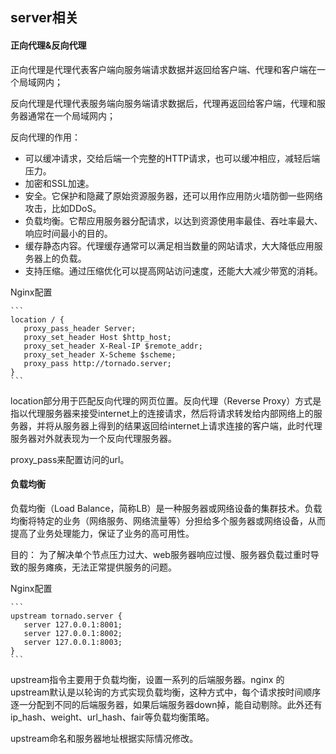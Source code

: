##	server相关

####	正向代理&反向代理

正向代理是代理代表客户端向服务端请求数据并返回给客户端、代理和客户端在一个局域网内；

反向代理是代理代表服务端向服务端请求数据后，代理再返回给客户端，代理和服务器通常在一个局域网内；

反向代理的作用：

*	可以缓冲请求，交给后端一个完整的HTTP请求，也可以缓冲相应，减轻后端压力。
*	加密和SSL加速。
*	安全。它保护和隐藏了原始资源服务器，还可以用作应用防火墙防御一些网络攻击，比如DDoS。
*	负载均衡。它帮应用服务器分配请求，以达到资源使用率最佳、吞吐率最大、响应时间最小的目的。
*	缓存静态内容。代理缓存通常可以满足相当数量的网站请求，大大降低应用服务器上的负载。
*	支持压缩。通过压缩优化可以提高网站访问速度，还能大大减少带宽的消耗。

Nginx配置

	```
	location / {
       proxy_pass_header Server;
       proxy_set_header Host $http_host;
       proxy_set_header X-Real-IP $remote_addr;
       proxy_set_header X-Scheme $scheme;
       proxy_pass http://tornado.server;
    }
	```

location部分用于匹配反向代理的网页位置。反向代理（Reverse Proxy）方式是指以代理服务器来接受internet上的连接请求，然后将请求转发给内部网络上的服务器，并将从服务器上得到的结果返回给internet上请求连接的客户端，此时代理服务器对外就表现为一个反向代理服务器。

proxy_pass来配置访问的url。

####	负载均衡

负载均衡（Load Balance，简称LB）是一种服务器或网络设备的集群技术。负载均衡将特定的业务（网络服务、网络流量等）分担给多个服务器或网络设备，从而提高了业务处理能力，保证了业务的高可用性。

目的：
为了解决单个节点压力过大、web服务器响应过慢、服务器负载过重时导致的服务瘫痪，无法正常提供服务的问题。

Nginx配置

	```
	upstream tornado.server {
	   server 127.0.0.1:8001;
	   server 127.0.0.1:8002;
	   server 127.0.0.1:8003;
	}
	```

upstream指令主要用于负载均衡，设置一系列的后端服务器。nginx 的 upstream默认是以轮询的方式实现负载均衡，这种方式中，每个请求按时间顺序逐一分配到不同的后端服务器，如果后端服务器down掉，能自动剔除。此外还有ip_hash、weight、url_hash、fair等负载均衡策略。 

upstream命名和服务器地址根据实际情况修改。
